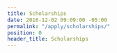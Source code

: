 ```yaml
---
title: Scholarships
date: 2016-12-02 09:09:00 -05:00
permalink: "/apply/scholarships/"
position: 0
header_title: Scholarships
---
```


